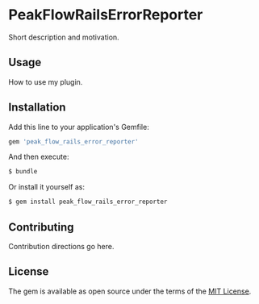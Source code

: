 # PeakFlowRailsErrorReporter
Short description and motivation.

## Usage
How to use my plugin.

## Installation
Add this line to your application's Gemfile:

```ruby
gem 'peak_flow_rails_error_reporter'
```

And then execute:
```bash
$ bundle
```

Or install it yourself as:
```bash
$ gem install peak_flow_rails_error_reporter
```

## Contributing
Contribution directions go here.

## License
The gem is available as open source under the terms of the [MIT License](http://opensource.org/licenses/MIT).

